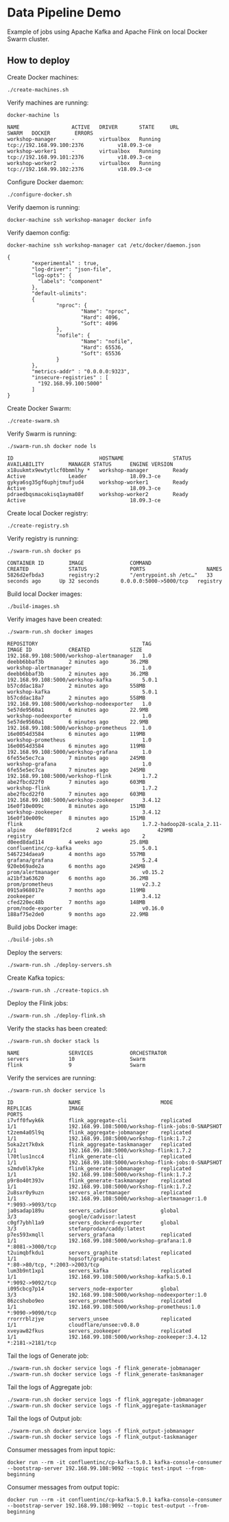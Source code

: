 # Data Pipeline Demo

Example of jobs using Apache Kafka and Apache Flink on local Docker Swarm cluster.

## How to deploy

Create Docker machines:

    ./create-machines.sh

Verify machines are running:

    docker-machine ls

    NAME                 ACTIVE   DRIVER       STATE     URL                         SWARM   DOCKER        ERRORS
    workshop-manager     -        virtualbox   Running   tcp://192.168.99.100:2376           v18.09.3-ce   
    workshop-worker1     -        virtualbox   Running   tcp://192.168.99.101:2376           v18.09.3-ce   
    workshop-worker2     -        virtualbox   Running   tcp://192.168.99.102:2376           v18.09.3-ce   

Configure Docker daemon:

    ./configure-docker.sh

Verify daemon is running:

    docker-machine ssh workshop-manager docker info

Verify daemon config:

    docker-machine ssh workshop-manager cat /etc/docker/daemon.json

    {
            "experimental" : true,
            "log-driver": "json-file",
            "log-opts": {
              "labels": "component"
            },
            "default-ulimits":
            {
                    "nproc": {
                            "Name": "nproc",
                            "Hard": 4096,
                            "Soft": 4096
                    },
                    "nofile": {
                            "Name": "nofile",
                            "Hard": 65536,
                            "Soft": 65536
                    }
            },
            "metrics-addr" : "0.0.0.0:9323",
            "insecure-registries" : [
              "192.168.99.100:5000"
            ]
    }

Create Docker Swarm:

    ./create-swarm.sh

Verify Swarm is running:

    ./swarm-run.sh docker node ls

    ID                            HOSTNAME                STATUS              AVAILABILITY        MANAGER STATUS      ENGINE VERSION
    x18uukmtx9ewtytlcf0bmmlhy *   workshop-manager        Ready               Active              Leader              18.09.3-ce
    gykya6sg35gf6uphjtmufjud4     workshop-worker1        Ready               Active                                  18.09.3-ce
    pdraedbqsmacokisq1ayma08f     workshop-worker2        Ready               Active                                  18.09.3-ce

Create local Docker registry:

    ./create-registry.sh

Verify registry is running:

    ./swarm-run.sh docker ps

    CONTAINER ID        IMAGE               COMMAND                  CREATED             STATUS              PORTS                    NAMES
    5826d2efbda3        registry:2          "/entrypoint.sh /etc…"   33 seconds ago      Up 32 seconds       0.0.0.0:5000->5000/tcp   registry

Build local Docker images:

    ./build-images.sh

Verify images have been created:

    ./swarm-run.sh docker images

    REPOSITORY                                  TAG                                IMAGE ID            CREATED             SIZE
    192.168.99.108:5000/workshop-alertmanager   1.0                                deebb6bbaf3b        2 minutes ago       36.2MB
    workshop-alertmanager                       1.0                                deebb6bbaf3b        2 minutes ago       36.2MB
    192.168.99.108:5000/workshop-kafka          5.0.1                              b57cddac18a7        2 minutes ago       558MB
    workshop-kafka                              5.0.1                              b57cddac18a7        2 minutes ago       558MB
    192.168.99.108:5000/workshop-nodeexporter   1.0                                5e57de9560a1        6 minutes ago       22.9MB
    workshop-nodeexporter                       1.0                                5e57de9560a1        6 minutes ago       22.9MB
    192.168.99.108:5000/workshop-prometheus     1.0                                16e0054d3584        6 minutes ago       119MB
    workshop-prometheus                         1.0                                16e0054d3584        6 minutes ago       119MB
    192.168.99.108:5000/workshop-grafana        1.0                                6fe55e5ec7ca        7 minutes ago       245MB
    workshop-grafana                            1.0                                6fe55e5ec7ca        7 minutes ago       245MB
    192.168.99.108:5000/workshop-flink          1.7.2                              abe2fbcd22f0        7 minutes ago       603MB
    workshop-flink                              1.7.2                              abe2fbcd22f0        7 minutes ago       603MB
    192.168.99.108:5000/workshop-zookeeper      3.4.12                             16e0f10e009c        8 minutes ago       151MB
    workshop-zookeeper                          3.4.12                             16e0f10e009c        8 minutes ago       151MB
    flink                                       1.7.2-hadoop28-scala_2.11-alpine   d4ef8891f2cd        2 weeks ago         429MB
    registry                                    2                                  d0eed8dad114        4 weeks ago         25.8MB
    confluentinc/cp-kafka                       5.0.1                              5467234daea9        4 months ago        557MB
    grafana/grafana                             5.2.4                              920eb69ade2a        6 months ago        245MB
    prom/alertmanager                           v0.15.2                            a21bf3a63620        6 months ago        36.2MB
    prom/prometheus                             v2.3.2                             0915a968017e        7 months ago        119MB
    zookeeper                                   3.4.12                             cfed220ec48b        7 months ago        148MB
    prom/node-exporter                          v0.16.0                            188af75e2de0        9 months ago        22.9MB

Build jobs Docker image:

    ./build-jobs.sh

Deploy the servers:

    ./swarm-run.sh ./deploy-servers.sh

Create Kafka topics:

    ./swarm-run.sh ./create-topics.sh

Deploy the Flink jobs:

    ./swarm-run.sh ./deploy-flink.sh

Verify the stacks has been created:

    ./swarm-run.sh docker stack ls

    NAME                SERVICES            ORCHESTRATOR
    servers             10                  Swarm
    flink               9                   Swarm

Verify the services are running:

    ./swarm-run.sh docker service ls

    ID                  NAME                          MODE                REPLICAS            IMAGE                                                PORTS
    i7vff0fwyk6k        flink_aggregate-cli           replicated          1/1                 192.168.99.108:5000/workshop-flink-jobs:0-SNAPSHOT   
    t2zem4a05l9q        flink_aggregate-jobmanager    replicated          1/1                 192.168.99.108:5000/workshop-flink:1.7.2             
    5oka2zt7k0xk        flink_aggregate-taskmanager   replicated          1/1                 192.168.99.108:5000/workshop-flink:1.7.2             
    l70tlus1ncc4        flink_generate-cli            replicated          1/1                 192.168.99.108:5000/workshop-flink-jobs:0-SNAPSHOT   
    s2mdv0lk7pke        flink_generate-jobmanager     replicated          1/1                 192.168.99.108:5000/workshop-flink:1.7.2             
    p9r8o40t393v        flink_generate-taskmanager    replicated          1/1                 192.168.99.108:5000/workshop-flink:1.7.2             
    2u8sxr0y9uzn        servers_alertmanager          replicated          1/1                 192.168.99.108:5000/workshop-alertmanager:1.0        *:9093->9093/tcp
    ja0sadap189u        servers_cadvisor              global              3/3                 google/cadvisor:latest                               
    c0gf7ybhl1a9        servers_dockerd-exporter      global              3/3                 stefanprodan/caddy:latest                            
    p7es593xmqll        servers_grafana               replicated          1/1                 192.168.99.108:5000/workshop-grafana:1.0             *:8081->3000/tcp
    t2uimqbfkdu1        servers_graphite              replicated          1/1                 hopsoft/graphite-statsd:latest                       *:80->80/tcp, *:2003->2003/tcp
    lum3b9nt1xp1        servers_kafka                 replicated          1/1                 192.168.99.108:5000/workshop-kafka:5.0.1             *:9092->9092/tcp
    i095cbcg7p14        servers_node-exporter         global              3/3                 192.168.99.108:5000/workshop-nodeexporter:1.0        
    86zcshobo9eo        servers_prometheus            replicated          1/1                 192.168.99.108:5000/workshop-prometheus:1.0          *:9090->9090/tcp
    rrorrrblzjye        servers_unsee                 replicated          1/1                 cloudflare/unsee:v0.8.0                              
    xveyaw82fkus        servers_zookeeper             replicated          1/1                 192.168.99.108:5000/workshop-zookeeper:3.4.12        *:2181->2181/tcp

Tail the logs of Generate job:

    ./swarm-run.sh docker service logs -f flink_generate-jobmanager
    ./swarm-run.sh docker service logs -f flink_generate-taskmanager

Tail the logs of Aggregate job:

    ./swarm-run.sh docker service logs -f flink_aggregate-jobmanager
    ./swarm-run.sh docker service logs -f flink_aggregate-taskmanager

Tail the logs of Output job:

    ./swarm-run.sh docker service logs -f flink_output-jobmanager
    ./swarm-run.sh docker service logs -f flink_output-taskmanager

Consumer messages from input topic:

    docker run --rm -it confluentinc/cp-kafka:5.0.1 kafka-console-consumer --bootstrap-server 192.168.99.108:9092 --topic test-input --from-beginning

Consumer messages from output topic:

    docker run --rm -it confluentinc/cp-kafka:5.0.1 kafka-console-consumer --bootstrap-server 192.168.99.108:9092 --topic test-output --from-beginning
